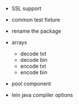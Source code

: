 - SSL support
- common test fixture

- rename the package
- arrays
  - decode txt
  - decode bin
  - encode txt
  - encode bin
- pool component
- lein java compiler options
